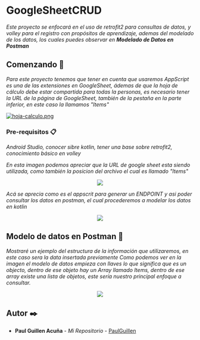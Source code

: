 # GoogleSheetCRUD

_Este proyecto se enfocará en el uso de retrofit2 para consultas de datos, y volley para el registro con propósitos de aprendizaje, ademas del modelado de los datos, los cuales puedes observar en **Modelado de Datos en Postman**_

## Comenzando 🚀

_Para este proyecto tenemos que tener en cuenta que usaremos AppScript es una de las extensiones en GoogleSheet, ádemas de que la hoja de cálculo debe estar compartida para todas la personas, es necesario tener la URL de la página de GoogleSheet, también de la pestaña en la parte inferior, en este caso la llamamos "Items"_

[![hoja-calculo.png](https://i.postimg.cc/xdYRbZzX/hoja-calculo.png)](https://postimg.cc/xXxHwtgQ)

### Pre-requisitos 📋

_Android Studio, conocer sibre kotlin, tener una base sobre retrofit2,  conocimiento básico en volley_

_En esta imagen podemos apreciar que la URL de google sheet esta siendo utilizada, como también la posicion del archivo el cual es llamado "Items"_

<p align="center">
   <img src="https://i.postimg.cc/ZnZ4k4BT/additem.png"/>
</p>


_Acá se aprecia como es el appscrit para generar un ENDPOINT y asi poder consultar los datos en postman, el cual procederemos a modelar los datos en kotlin_

<p align="center">
   <img src="https://i.postimg.cc/T3ywJ2nS/listitems.png"/>
</p>

## Modelo de datos en Postman 📖

_Mostraré un ejemplo del estructura de la información que utilizaremos, en este caso sera la data insertada previamente_
_Como podemos ver en la imagen el modelo de datos empieza con llaves lo que significa que es un objecto, dentro de ese objeto hay un Array llamado Items, dentro de ese array existe una lista de objetos, este sería nuestro principal enfoque a consultar._

<p align="center">
     <img src="https://i.postimg.cc/m2Pcrrzk/ListData.png"/>
</p>




## Autor ✒️

* **Paul Guillen Acuña** - *Mi Repositorio* - [PaulGuillen](https://github.com/PaulGuillen?tab=repositories)
